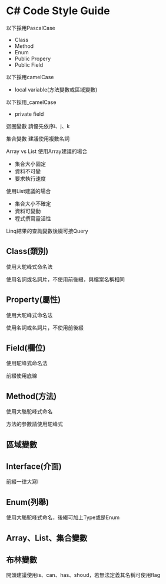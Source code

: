 # C# Code Style Guide


以下採用PascalCase
- Class
- Method
- Enum
- Public Propery
- Public Field

以下採用camelCase
- local variable(方法變數或區域變數)

以下採用_camelCase
- private field


迴圈變數
請優先依序i、j、k

集合變數
建議使用複數名詞

Array vs List
使用Array建議的場合
- 集合大小固定
- 資料不可變
- 要求執行速度

使用List建議的場合
- 集合大小不確定
- 資料可變動
- 程式撰寫靈活性

Linq結果的查詢變數後綴可接Query


## Class(類別)

使用大駝峰式命名法

使用名詞或名詞片，不使用前後綴，與檔案名稱相同

## Property(屬性)

使用大駝峰式命名法

使用名詞或名詞片，不使用前後綴

## Field(欄位)

使用駝峰式命名法

前綴使用底線

## Method(方法)

使用大駱駝峰式命名

方法的參數請使用駝峰式

## 區域變數

## Interface(介面)

前綴一律大寫I

## Enum(列舉)

使用大駱駝峰式命名，後綴可加上Type或是Enum

## Array、List、集合變數

## 布林變數

開頭建議使用is、can、has、shoud，若無法定義其名稱可使用flag
